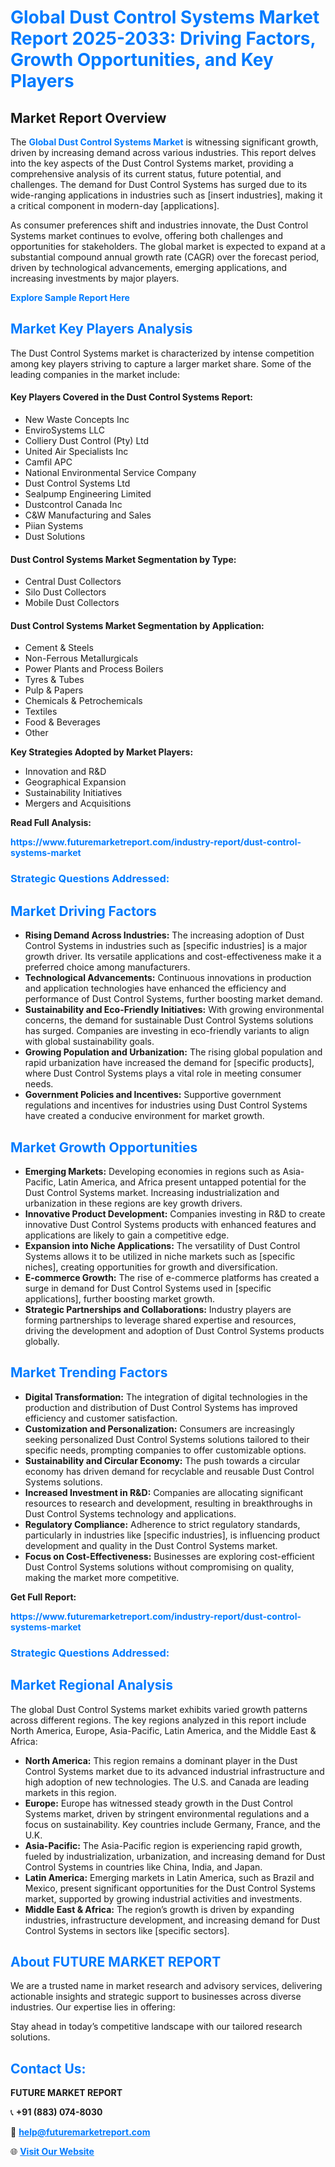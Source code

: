 <h1 style="color: #007BFF;">Global Dust Control Systems Market Report 2025-2033: Driving Factors, Growth Opportunities, and Key Players</h1>

<section id="overview">
<h2>Market Report Overview</h2>
<p>The <a href="https://www.futuremarketreport.com/industry-report/dust-control-systems-market" style="color: #007BFF; text-decoration: none;"><strong>Global Dust Control Systems Market</strong></a> is witnessing significant growth, driven by increasing demand across various industries. This report delves into the key aspects of the Dust Control Systems market, providing a comprehensive analysis of its current status, future potential, and challenges. The demand for Dust Control Systems has surged due to its wide-ranging applications in industries such as [insert industries], making it a critical component in modern-day [applications].</p>
<p>As consumer preferences shift and industries innovate, the Dust Control Systems market continues to evolve, offering both challenges and opportunities for stakeholders. The global market is expected to expand at a substantial compound annual growth rate (CAGR) over the forecast period, driven by technological advancements, emerging applications, and increasing investments by major players.</p>
</section>

<section id="overview">
<p><a href="https://www.futuremarketreport.com/request-sample/reportId=87943" style="color: #007BFF; text-decoration: none;"><strong>Explore Sample Report Here</strong></a></p>
</section>

<section id="key-players">
<h2 style="color: #007BFF;">Market Key Players Analysis</h2>
<p>The Dust Control Systems market is characterized by intense competition among key players striving to capture a larger market share. Some of the leading companies in the market include:</p>
<h4>Key Players Covered in the Dust Control Systems Report:</h4>
<ul><li>New Waste Concepts Inc</li><li>EnviroSystems LLC</li><li>Colliery Dust Control (Pty) Ltd</li><li>United Air Specialists Inc</li><li>Camfil APC</li><li>National Environmental Service Company</li><li>Dust Control Systems Ltd</li><li>Sealpump Engineering Limited</li><li>Dustcontrol Canada Inc</li><li>C&amp;W Manufacturing and Sales</li><li>Piian Systems</li><li>Dust Solutions</li></ul>
<h4>Dust Control Systems Market Segmentation by Type:</h4>
<ul><li>Central Dust Collectors</li><li>Silo Dust Collectors</li><li>Mobile Dust Collectors</li></ul>

<h4>Dust Control Systems Market Segmentation by Application:</h4>
<ul><li>Cement &amp; Steels</li><li>Non-Ferrous Metallurgicals</li><li>Power Plants and Process Boilers</li><li>Tyres &amp; Tubes</li><li>Pulp &amp; Papers</li><li>Chemicals &amp; Petrochemicals</li><li>Textiles</li><li>Food &amp; Beverages</li><li>Other</li></ul>
<p><strong>Key Strategies Adopted by Market Players:</strong></p>
<ul>
<li>Innovation and R&D</li>
<li>Geographical Expansion</li>
<li>Sustainability Initiatives</li>
<li>Mergers and Acquisitions</li>
</ul>
</section>

<section>
<p><strong>Read Full Analysis: </strong></p><a href="https://www.futuremarketreport.com/industry-report/dust-control-systems-market" style="color: #007BFF; text-decoration: none;"><strong>https://www.futuremarketreport.com/industry-report/dust-control-systems-market</strong></a>
<h3 style="color: #007BFF;">Strategic Questions Addressed:</h3>
</section>

<section id="driving-factors">
<h2 style="color: #007BFF;">Market Driving Factors</h2>
<ul>
<li><strong>Rising Demand Across Industries:</strong> The increasing adoption of Dust Control Systems in industries such as [specific industries] is a major growth driver. Its versatile applications and cost-effectiveness make it a preferred choice among manufacturers.</li>
<li><strong>Technological Advancements:</strong> Continuous innovations in production and application technologies have enhanced the efficiency and performance of Dust Control Systems, further boosting market demand.</li>
<li><strong>Sustainability and Eco-Friendly Initiatives:</strong> With growing environmental concerns, the demand for sustainable Dust Control Systems solutions has surged. Companies are investing in eco-friendly variants to align with global sustainability goals.</li>
<li><strong>Growing Population and Urbanization:</strong> The rising global population and rapid urbanization have increased the demand for [specific products], where Dust Control Systems plays a vital role in meeting consumer needs.</li>
<li><strong>Government Policies and Incentives:</strong> Supportive government regulations and incentives for industries using Dust Control Systems have created a conducive environment for market growth.</li>
</ul>
</section>

<section id="growth-opportunities">
<h2 style="color: #007BFF;">Market Growth Opportunities</h2>
<ul>
<li><strong>Emerging Markets:</strong> Developing economies in regions such as Asia-Pacific, Latin America, and Africa present untapped potential for the Dust Control Systems market. Increasing industrialization and urbanization in these regions are key growth drivers.</li>
<li><strong>Innovative Product Development:</strong> Companies investing in R&D to create innovative Dust Control Systems products with enhanced features and applications are likely to gain a competitive edge.</li>
<li><strong>Expansion into Niche Applications:</strong> The versatility of Dust Control Systems allows it to be utilized in niche markets such as [specific niches], creating opportunities for growth and diversification.</li>
<li><strong>E-commerce Growth:</strong> The rise of e-commerce platforms has created a surge in demand for Dust Control Systems used in [specific applications], further boosting market growth.</li>
<li><strong>Strategic Partnerships and Collaborations:</strong> Industry players are forming partnerships to leverage shared expertise and resources, driving the development and adoption of Dust Control Systems products globally.</li>
</ul>
</section>

<section id="trending-factors">
<h2 style="color: #007BFF;">Market Trending Factors</h2>
<ul>
<li><strong>Digital Transformation:</strong> The integration of digital technologies in the production and distribution of Dust Control Systems has improved efficiency and customer satisfaction.</li>
<li><strong>Customization and Personalization:</strong> Consumers are increasingly seeking personalized Dust Control Systems solutions tailored to their specific needs, prompting companies to offer customizable options.</li>
<li><strong>Sustainability and Circular Economy:</strong> The push towards a circular economy has driven demand for recyclable and reusable Dust Control Systems solutions.</li>
<li><strong>Increased Investment in R&D:</strong> Companies are allocating significant resources to research and development, resulting in breakthroughs in Dust Control Systems technology and applications.</li>
<li><strong>Regulatory Compliance:</strong> Adherence to strict regulatory standards, particularly in industries like [specific industries], is influencing product development and quality in the Dust Control Systems market.</li>
<li><strong>Focus on Cost-Effectiveness:</strong> Businesses are exploring cost-efficient Dust Control Systems solutions without compromising on quality, making the market more competitive.</li>
</ul>
</section>

<section>
<p><strong>Get Full Report: </strong></p><a href="https://www.futuremarketreport.com/industry-report/dust-control-systems-market" style="color: #007BFF; text-decoration: none;"><strong>https://www.futuremarketreport.com/industry-report/dust-control-systems-market</strong></a>
<h3 style="color: #007BFF;">Strategic Questions Addressed:</h3>
</section>


<section id="regional-analysis">
<h2 style="color: #007BFF;">Market Regional Analysis</h2>
<p>The global Dust Control Systems market exhibits varied growth patterns across different regions. The key regions analyzed in this report include North America, Europe, Asia-Pacific, Latin America, and the Middle East & Africa:</p>
<ul>
<li><strong>North America:</strong> This region remains a dominant player in the Dust Control Systems market due to its advanced industrial infrastructure and high adoption of new technologies. The U.S. and Canada are leading markets in this region.</li>
<li><strong>Europe:</strong> Europe has witnessed steady growth in the Dust Control Systems market, driven by stringent environmental regulations and a focus on sustainability. Key countries include Germany, France, and the U.K.</li>
<li><strong>Asia-Pacific:</strong> The Asia-Pacific region is experiencing rapid growth, fueled by industrialization, urbanization, and increasing demand for Dust Control Systems in countries like China, India, and Japan.</li>
<li><strong>Latin America:</strong> Emerging markets in Latin America, such as Brazil and Mexico, present significant opportunities for the Dust Control Systems market, supported by growing industrial activities and investments.</li>
<li><strong>Middle East & Africa:</strong> The region’s growth is driven by expanding industries, infrastructure development, and increasing demand for Dust Control Systems in sectors like [specific sectors].</li>
</ul>
</section>

<footer>
<h2 style="color: #007BFF;">About FUTURE MARKET REPORT</h2>
<p>We are a trusted name in market research and advisory services, delivering actionable insights and strategic support to businesses across diverse industries. Our expertise lies in offering:</p>

<p>Stay ahead in today’s competitive landscape with our tailored research solutions.</p>

<h2 style="color: #007BFF;">Contact Us:</h2>
<p><strong>FUTURE MARKET REPORT</strong></p>
<p>📞 <strong>+91 (883) 074-8030</strong></p>
<p>📧 <strong><a href="mailto:help@futuremarketreport.com" style="color: #007BFF;">help@futuremarketreport.com</a></strong></p>
<p>🌐 <strong><a href="https://www.futuremarketreport.com/" style="color: #007BFF;">Visit Our Website</a></strong></p>
</footer>